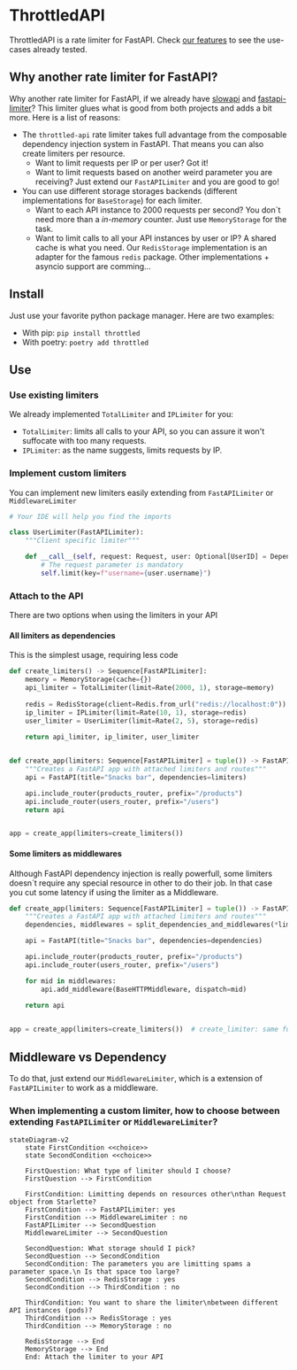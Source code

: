 # ThrottledAPI

ThrottledAPI is a rate limiter for FastAPI. 
Check [our features](tests/acceptance/features/fastapi_limiter.feature) to see the use-cases already tested.

## Why another rate limiter for FastAPI?

Why another rate limiter for FastAPI, if we already have 
[slowapi](https://github.com/laurentS/slowapi) and 
[fastapi-limiter](https://github.com/long2ice/fastapi-limiter)? This limiter glues what is good from both projects and 
adds a bit more. Here is a list of reasons:

- The `throttled-api` rate limiter takes full advantage from the composable dependency injection system in FastAPI. 
That means you can also create limiters per resource.
    - Want to limit requests per IP or per user? Got it! 
    - Want to limit requests based on another weird parameter you are receiving? Just extend our `FastAPILimiter` and you
are good to go!
- You can use different storage storages backends (different implementations for `BaseStorage`) for each limiter.
    - Want to each API instance to 2000 requests per second? You don´t need more than a *in-memory* counter.
Just use `MemoryStorage` for the task.
    - Want to limit calls to all your API instances by user or IP? A shared cache is what you need. 
Our `RedisStorage` implementation is an adapter for the famous `redis` package. Other implementations + asyncio support are comming...

## Install

Just use your favorite python package manager. Here are two examples:

- With pip: `pip install throttled`
- With poetry: `poetry add throttled`

## Use

### Use existing limiters

We already implemented `TotalLimiter` and `IPLimiter` for you:

- `TotalLimiter`: limits all calls to your API, so you can assure it won't suffocate with too many requests.
- `IPLimiter`: as the name suggests, limits requests by IP.

### Implement custom limiters

You can implement new limiters easily extending from `FastAPILimiter` or `MiddlewareLimiter`
```python
# Your IDE will help you find the imports

class UserLimiter(FastAPILimiter):
    """Client specific limiter"""

    def __call__(self, request: Request, user: Optional[UserID] = Depends(get_current_user)):
        # The request parameter is mandatory
        self.limit(key=f"username={user.username}")
```

### Attach to the API

There are two options when using the limiters in your API

#### All limiters as dependencies

This is the simplest usage, requiring less code
```python
def create_limiters() -> Sequence[FastAPILimiter]:
    memory = MemoryStorage(cache={})
    api_limiter = TotalLimiter(limit=Rate(2000, 1), storage=memory)
    
    redis = RedisStorage(client=Redis.from_url("redis://localhost:0"))
    ip_limiter = IPLimiter(limit=Rate(10, 1), storage=redis)
    user_limiter = UserLimiter(limit=Rate(2, 5), storage=redis)
    
    return api_limiter, ip_limiter, user_limiter


def create_app(limiters: Sequence[FastAPILimiter] = tuple()) -> FastAPI:
    """Creates a FastAPI app with attached limiters and routes"""
    api = FastAPI(title="Snacks bar", dependencies=limiters)

    api.include_router(products_router, prefix="/products")
    api.include_router(users_router, prefix="/users")
    return api


app = create_app(limiters=create_limiters())
```

#### Some limiters as middlewares

Although FastAPI dependency injection is really powerfull, some limiters doesn´t require any special resource in 
other to do their job. In that case you cut some latency if using the limiter as a Middleware. 
```python
def create_app(limiters: Sequence[FastAPILimiter] = tuple()) -> FastAPI:
    """Creates a FastAPI app with attached limiters and routes"""
    dependencies, middlewares = split_dependencies_and_middlewares(*limiters)

    api = FastAPI(title="Snacks bar", dependencies=dependencies)

    api.include_router(products_router, prefix="/products")
    api.include_router(users_router, prefix="/users")

    for mid in middlewares:
        api.add_middleware(BaseHTTPMiddleware, dispatch=mid)
        
    return api


app = create_app(limiters=create_limiters())  # create_limiter: same function above
```

## Middleware vs Dependency

To do that, just extend our `MiddlewareLimiter`, which is 
a extension of `FastAPILimiter` to work as a middleware.

### When implementing a custom limiter, how to choose between extending `FastAPILimiter` or `MiddlewareLimiter`?

```mermaid
stateDiagram-v2
    state FirstCondition <<choice>>
    state SecondCondition <<choice>>
    
    FirstQuestion: What type of limiter should I choose?
    FirstQuestion --> FirstCondition
    
    FirstCondition: Limitting depends on resources other\nthan Request object from Starlette?
    FirstCondition --> FastAPILimiter: yes
    FirstCondition --> MiddlewareLimiter : no
    FastAPILimiter --> SecondQuestion
    MiddlewareLimiter --> SecondQuestion
    
    SecondQuestion: What storage should I pick?
    SecondQuestion --> SecondCondition
    SecondCondition: The parameters you are limitting spams a parameter space.\n Is that space too large?
    SecondCondition --> RedisStorage : yes
    SecondCondition --> ThirdCondition : no
    
    ThirdCondition: You want to share the limiter\nbetween different API instances (pods)?
    ThirdCondition --> RedisStorage : yes
    ThirdCondition --> MemoryStorage : no
    
    RedisStorage --> End
    MemoryStorage --> End
    End: Attach the limiter to your API     
```
